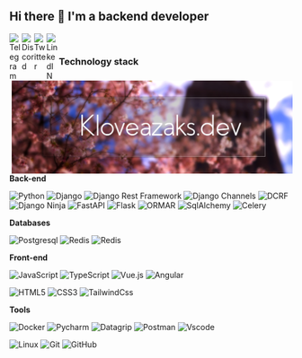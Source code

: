 <!-- ![header](https://raw.githubusercontent.com/kloveazaks/kloveazaks/master/images/header.jpg) -->

<!-- 
<p align="center">
  <a href="https://kloveazaks.dev">
  <img src="https://img.shields.io/badge/-larsroettig.dev-%23000?logo=React&style=for-the-badge" alt="kloveazaks.dev"/>
  </a>
  <a href="https://github.com/kloveazaks?tab=followers">
    <img src="https://img.shields.io/github/followers/larsroettig?label=Followers&logo=GitHub&style=for-the-badge" alt="GitHub badge" />
  </a>
  <a href="http://twitter.com/kloveazaks">
    <img src="https://img.shields.io/twitter/follow/larsroettig?label=Twitter&logo=twitter&style=for-the-badge" />
  </a>
  <a href="http://youtube.com/kloveazaks?sub_confirmation=1">
    <img src="https://img.shields.io/youtube/channel/views/UChc7jbOW4s_DRyS56zwD-cQ??label=YouTube&logo=YouTube&style=for-the-badge" />
  </a>
</p>
 -->
<!-- ## Hi there, 

I'm backend developer -->

<!-- ## Languages 📝
![kloveazaks Languages](https://github-readme-stats.vercel.app/api/top-langs/?username=kloveazaks&layout=compact&count_private=true&theme=tokyonight&langs_count=20)

     
     
## Contribution Graph 📊
<p align="center">
<img width="48%" src="https://github-readme-stats.vercel.app/api?username=kloveazaks&show_icons=true&theme=tokyonight&include_all_commits=true&count_private=true" />
<img width="48%" src="https://github-readme-streak-stats.herokuapp.com/?user=kloveazaks&theme=tokyonight" />  -->

 
<!-- <a href="https://github.com/anuraghazra/github-readme-stats">
  <img align="center" src="https://github-readme-stats.vercel.app/api/pin/?username=kloveazaks&repo=invoicely" />
</a> -->

  
  

## Hi there 👋 I'm a backend developer

<a href="https://t.me/uudfa57">
  <img align="left" alt="Telegram" width="22px" src="https://camo.githubusercontent.com/5c1975da7d9ab735ceb71c57b6c7e48ff3e08ca4/68747470733a2f2f6564656e742e6769746875622e696f2f537570657254696e7949636f6e732f696d616765732f7376672f74656c656772616d2e737667">
</a>
<a href="https://discord.gg/kloveazaks#4117">
  <img align="left" alt="Discord" width="22px" src="https://raw.githubusercontent.com/peterthehan/peterthehan/master/assets/discord.svg" />
</a>
<a href="https://twitter.com/KloVeazaks">
  <img align="left" alt="Twitter" width="22px" src="https://raw.githubusercontent.com/peterthehan/peterthehan/master/assets/twitter.svg" />
</a>
<a href="https://www.linkedin.com/in/%D0%B4%D0%B0%D0%BD%D1%8F-%D0%B7%D0%B0%D0%BA%D1%81-874469236/">
  <img align="left" alt="LinkedIN" width="22px" src="https://raw.githubusercontent.com/peterthehan/peterthehan/master/assets/linkedin.svg" />
</a>

</br>

### Technology stack

<!-- <img align="right" alt="GIF" src="https://github.com/kloveazaks/kloveazaks/blob/main/code.gif?raw=true" width="500" height="320" />  -->
<img align="right" alt="GIF" src="https://raw.githubusercontent.com/kloveazaks/kloveazaks/master/images/header.jpg" width="500" /> 

**Back-end**

![Python](https://img.shields.io/badge/-Python-black?style=material-square&logo=Python)
![Django](https://img.shields.io/badge/-Django-0aad48?style=material-square&logo=Django)
![Django Rest Framework](https://img.shields.io/badge/DRF-red?style=material-square&logo=Django)
![Django Channels](https://img.shields.io/badge/-Django_Channels-46a2f1?style=material-square&logo=Django)
![DCRF](https://img.shields.io/badge/-DCRF-46a2f1?style=material-square&logo=Django)
![Django Ninja](https://img.shields.io/badge/-Django_Ninja-%234B32C3?style=material-square&logo=Django)
![FastAPI](https://img.shields.io/badge/-FastAPI-%2300C7B7?style=material-square&logo=FastAPI)
![Flask](https://img.shields.io/badge/-Flask-%232c3e50?style=material-square&logo=Flask)
![ORMAR](https://img.shields.io/badge/-ORMAR-DD0031?style=material-square&logo=ORMAR)
![SqlAlchemy](https://img.shields.io/badge/-SqlAlchemy-FCA121?style=material-square&logo=SqlAlchemy)
![Celery](https://img.shields.io/badge/-Celery-%2300C7B7?style=material-square&logo=Celery) 

 **Databases**

![Postgresql](https://img.shields.io/badge/-Postgresql-%232c3e50?style=material-square&logo=Postgresql)
![Redis](https://img.shields.io/badge/-Redis-FCA121?style=material-square&logo=Redis)
![Redis](https://img.shields.io/badge/-MongoDB-2300C7B7?style=material-square&logo=MongoDB) 

**Front-end**

![JavaScript](https://img.shields.io/badge/-JavaScript-%23F7DF1C?style=material-square&logo=javascript&logoColor=000000&labelColor=%23F7DF1C&color=%23FFCE5A)
![TypeScript](https://img.shields.io/badge/-TypeScript-007ACC?style=flat-square&logo=typescript&logoColor=white)
![Vue.js](https://img.shields.io/badge/-Vue.js-%232c3e50?style=flat-square&logo=vue.js)
![Angular](https://img.shields.io/badge/-Angular-DD0031?style=flat-square&logo=angular&logoColor=whiter)
 

![HTML5](https://img.shields.io/badge/-HTML5-%23E44D27?style=material-square&logo=html5&logoColor=ffffff)
![CSS3](https://img.shields.io/badge/-CSS3-%231572B6?style=material-square&logo=css3) 
![TailwindCss](https://img.shields.io/badge/-TailwindCss-%231a202c?style=flat-square&logo=tailwind-css)


 **Tools**

![Docker](https://img.shields.io/badge/-Docker-46a2f1?style=material-square&logo=docker&logoColor=white)
![Pycharm](https://img.shields.io/badge/-PyCharm-DD0031?style=material-square&logo=pycharm)
![Datagrip](https://img.shields.io/badge/-Datagrip-234B32C3?style=material-square&logo=datagrip)
![Postman](https://img.shields.io/badge/Postman-FCA121?style=material-square&logo=postman)
![Vscode](https://img.shields.io/badge/vscode-008890?style=material-square&logo=visual-studio-code)

![Linux](https://img.shields.io/badge/Linux-black?style=material-square&logo=linux)
![Git](https://img.shields.io/badge/-Git-black?style=material-square&logo=git)
![GitHub](https://img.shields.io/badge/-GitHub-181717?style=material-square&logo=github) 
<!-- ![GitLab](https://img.shields.io/badge/-GitLab-FCA121?style=material-square&logo=gitlab)  -->

<!--  **Learning** -->



<!-- ![Go](https://img.shields.io/badge/-Go-grey?style=material-square&logo=go)  -->
<!-- ![С#](https://img.shields.io/badge/-%D0%A1Sharp-1d72b1?style=material-square&logo=csharp)  -->
<!-- ![С++](https://img.shields.io/badge/-C++-1d72b1?style=material-square&logo=cplusplus)  -->

<!-- ## 𝗦𝘁𝗮𝘁𝘀 -->

<!-- ![kloveazaks github stats](https://github-readme-stats.vercel.app/api?username=kloveazaks&show_icons=true&theme=tokyonight&include_all_commits=true&count_private=true)
![kloveazaks Languages](https://github-readme-stats.vercel.app/api/top-langs/?username=kloveazaks&layout=compact&count_private=true&theme=tokyonight&langs_count=30)



<a href="https://github.com/anuraghazra/github-readme-stats">
  <img align="center" src="https://github-readme-stats.vercel.app/api/pin/?username=kloveazaks&repo=invoicely" />
</a>
<a href="https://github.com/anuraghazra/convoychat">
  <img align="center" src="https://github-readme-stats.vercel.app/api/pin/?username=kloveazaks&repo=django_movie" />
</a> 
 -->




